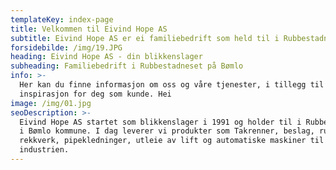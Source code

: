 ```yaml
---
templateKey: index-page
title: Velkommen til Eivind Hope AS
subtitle: Eivind Hope AS er ei familiebedrift som held til i Rubbestadneset på Bømlo.
forsidebilde: /img/19.JPG
heading: Eivind Hope AS - din blikkenslager
subheading: Familiebedrift i Rubbestadneset på Bømlo
info: >-
  Her kan du finne informasjon om oss og våre tjenester, i tillegg til bilder og
  inspirasjon for deg som kunde. Hei
image: /img/01.jpg
seoDescription: >-
  Eivind Hope AS startet som blikkenslager i 1991 og holder til i Rubbestadneset
  i Bømlo kommune. I dag leverer vi produkter som Takrenner, beslag, rustfie
  rekkverk, pipekledninger, utleie av lift og automatiske maskiner til
  industrien.
---
```


